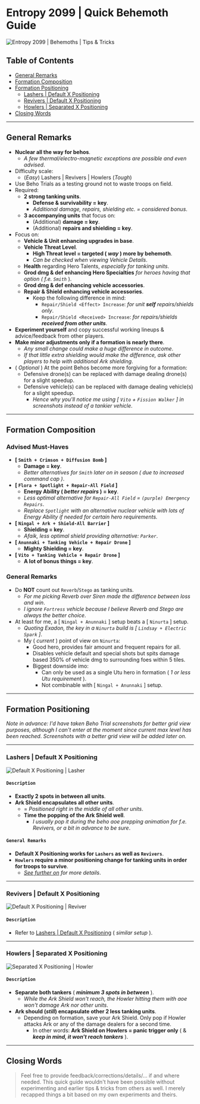 # Entropy 2099 | Quick Behemoth Guide

![Entropy 2099 | Behemoths | Tips & Tricks](https://github.com/KimDebroye/Entropy2099/blob/main/Assets/Beho%20Guide/Behemoths.png)

## Table of Contents
- [General Remarks](#general-remarks)
- [Formation Composition](#formation-composition)
- [Formation Positioning](#formation-positioning)
  * [Lashers | Default X Positioning](#lashers--default-x-positioning)
  * [Revivers | Default X Positioning](#revivers--default-x-positioning)
  * [Howlers | Separated X Positioning](#howlers--separated-x-positioning)
- [Closing Words](#closing-words)

---

## General Remarks
- **Nuclear all the way for behos**.
  * *A few thermal/electro-magnetic exceptions are possible and even advised*.
- Difficulty scale:
  * (*Easy*) Lashers | Revivers | Howlers  (*Tough*)
- Use Beho Trials as a testing ground not to waste troops on field.
- Required:
  * **2 strong tanking units**.
    * **Defense & survivability = key**.
    * *Additional damage, repairs, shielding etc. = considered bonus*.
  * **3 accompanying units** that focus on:
    * (Additional) **damage = key**.
    * (Additional) **repairs and shielding = key**.
- Focus on:
  * **Vehicle & Unit enhancing upgrades in base**.
  * **Vehicle Threat Level**.
    * **High Threat level = targeted ( *way* ) more by behemoth**.
    * *Can be checked when viewing Vehicle Details*.
  * **Health** regarding Hero Talents, *especially for tanking units*.
  * **Grod dmg & def enhancing Hero Specialties** *for heroes having that option ( f.e. `Smith`* ).
  * **Grod dmg & def enhancing vehicle accessories**.
  * **Repair & Shield enhancing vehicle accessories**.
    * Keep the following difference in mind:
      * `Repair/Shield <Effect> Increase`: *for unit **self** repairs/shields only*.
      * `Repair/Shield <Received> Increase`: *for repairs/shields **received from other units***.
- **Experiment yourself** and copy successful working lineups & advice/feedback from other players.
- **Make minor adjustments only if a formation is nearly there**.
  * *Any small change could make a huge difference in outcome*.
  * *If that little extra shielding would make the difference, ask other players to help with additional Ark shielding*.
- ( *Optional* ) At the point Behos become more forgiving for a formation:
  * Defensive drone(s) can be replaced with damage dealing drone(s) for a slight speedup.
  * Defensive vehicle(s) can be replaced with damage dealing vehicle(s) for a slight speedup.
    * *Hence why you'll notice me using [ `Vito` + `Fission Walker` ] in screenshots instead of a tankier vehicle*.

---

## Formation Composition

### Advised Must-Haves
- **[ `Smith + Crimson + Diffusion Bomb` ]**
  * **Damage = key**.
  * *Better alternatives for `Smith` later on in season ( due to increased command cap )*.
- **[ `Flora + Spotlight + Repair-All Field` ]**
  * **Energy Ability ( *better repairs* ) = key**.
  * *Less optimal alternative for `Repair-All Field` = `(purple) Emergency Repairs`*.
  * *Replace `Spotlight` with an alternative nuclear vehicle with lots of Energy Ability if needed for certain hero requirements.*
- **[ `Ningal + Ark + Shield-All Barrier` ]**
  * **Shielding = key**.
  * *Afaik, less optimal shield providing alternative: `Parker`*.
- **[ `Anunnaki + Tanking Vehicle + Repair Drone` ]**
  * **Mighty Shielding = key**.
- **[ `Vito + Tanking Vehicle + Repair Drone` ]**
  * **A lot of bonus things = key**.

### General Remarks
- Do **NOT** count out `Reverb`/`Stego` as tanking units.
  * *For me picking Reverb over Siren made the difference between loss and win*.
  * *I ignore `Fortress` vehicle because I believe Reverb and Stego are always the better choice*.
- At least for me, a [ `Ningal + Anunnaki` ] setup beats a [ `Ninurta` ] setup.
  * *Quoting Exadon, the key in a `Ninurta` build is [ `Lindsay + Electric Spark` ]*.
  * My ( *current* ) point of view on `Ninurta`:
    - Good hero, provides fair amount and frequent repairs for all.
    - Disables vehicle default and special shots but spits damage based 350% of vehicle dmg to surrounding foes within 5 tiles.
    - Biggest downside imo:
      * Can only be used as a single Utu hero in formation ( *1 or less Utu requirement* ).
      * Not combinable with [ `Ningal + Anunnaki` ] setup.

---

## Formation Positioning

*Note in advance: I'd have taken Beho Trial screenshots for better grid view purposes, although I can't enter at the moment since current max level has been reached*. *Screenshots with a better grid view will be added later on.*

---

### Lashers | Default X Positioning

![Default X Positioning \| Lasher](https://github.com/KimDebroye/Entropy2099/blob/main/Assets/Beho%20Guide/Default%20X%20Positioning%20-%20Lasher.png)

#### `Description`
- **Exactly 2 spots in between all units**.
- **Ark Shield encapsulates all other units**.
  * = *Positioned right in the middle of all other units*.
  * **Time the popping of the Ark Shield well**.
    * *I usually pop it during the beho aoe prepping animation for f.e. Revivers, or a bit in advance to be sure*.
#### `General Remarks`
- **Default X Positioning works for `Lashers` as well as `Revivers`**.
- **`Howlers` require a minor positioning change for tanking units in order for troops to survive**.
  * *[See further on](#howlers--separated-x-positioning) for more details*.

---

### Revivers | Default X Positioning

![Default X Positioning \| Reviver](https://github.com/KimDebroye/Entropy2099/blob/main/Assets/Beho%20Guide/Default%20X%20Positioning%20-%20Reviver.png)

#### `Description`
- Refer to [Lashers \| Default X Positioning](#lashers--default-x-positioning) ( *similar setup* ).

---

### Howlers | Separated X Positioning

![Separated X Positioning \| Howler](https://github.com/KimDebroye/Entropy2099/blob/main/Assets/Beho%20Guide/Separated%20X%20Positioning%20-%20Howler.png)

#### `Description`
- **Separate both tankers** ( ***minimum 3 spots in between*** ).
  * *While the Ark Shield won't reach, the Howler hitting them with aoe won't damage Ark nor other units*.
- **Ark should (*still*) encapsulate other 2 less tanking units**.
  * Depending on formation, save your Ark Shield. Only pop if Howler attacks Ark or any of the damage dealers for a second time.
    * In other words: **Ark Shield on Howlers = panic trigger only** ( & ***keep in mind, it won't reach tankers*** ).

---

## Closing Words
> Feel free to provide feedback/corrections/details/... if and where needed.
> This quick guide wouldn't have been possible without experimenting and earlier tips & tricks from others as well.
> I merely recapped things a bit based on my own experiments and theirs.

